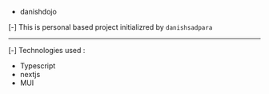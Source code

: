 - danishdojo

[-] This is personal based project initializred by `danishsadpara`

---

[-] Technologies used :

- Typescript
- nextjs
- MUI
